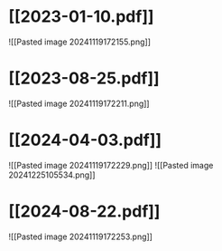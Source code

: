 # [[2023-01-10.pdf]]
![[Pasted image 20241119172155.png]]

# [[2023-08-25.pdf]]
![[Pasted image 20241119172211.png]]

# [[2024-04-03.pdf]]
![[Pasted image 20241119172229.png]]
![[Pasted image 20241225105534.png]]
# [[2024-08-22.pdf]]
![[Pasted image 20241119172253.png]]
